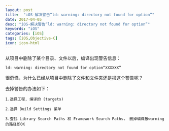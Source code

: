 ```yaml
---
layout: post
title:  "iOS-解决警告“ld: warning: directory not found for option”"
date: 2017-04-05
desc: "iOS-解决警告“ld: warning: directory not found for option”"
keywords: "iOS"
categories: [iOS]
tags: [iOS,Objective-C]
icon: icon-html
---
```

从项目中删除了某个目录、文件以后，编译出现警告信息：

	ld: warning: directory not found for option“XXXXXX”

很奇怪，为什么已经从项目中删除了文件和文件夹还是报这个警告呢？

去掉警告的办法如下：

	1.选择工程, 编译的 (targets)

	2.选择 Build Settings 菜单

	3.查找 Library Search Paths 和 Framework Search Paths， 删掉编译报warning的路径即OK
